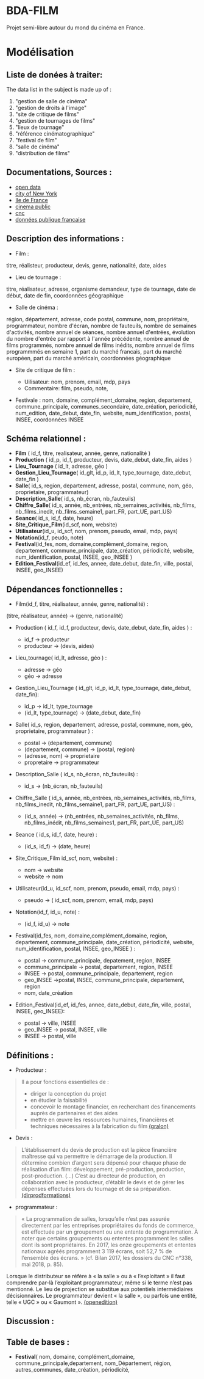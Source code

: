 # BDA-FILM

Projet semi-libre autour du mond du cinéma en France.


# Modélisation

## Liste de donées à traiter:
	
The data list in the subject is made up of :

1.   "gestion de salle de cinéma"
2.   "gestion de droits à l'image"
3.   "site de critique de films"
4.   "gestion de tournages de films"
5.   "lieux de tournage"
6.   "référence cinématographique"
7.   "festival de film"
8.   "salle de cinéma"
9.   "distribution de films"

## Documentations, Sources :

 * [open data](https://opendata.paris.fr/explore/dataset/tournagesdefilmsparis2011/information/)
 * [city of New York](https://data.cityofnewyork.us/browse?Dataset-Information_Agency=Office+of+Film%2C+Theatre%2C+and+Broadcasting+%28FILM%29)
 * [Ile de France](https://data.iledefrance.fr/explore/dataset/les_salles_de_cinemas_en_ile-de-france/information/)
 * [cinema public](https://cinema-public.opendatasoft.com/explore/)
 * [cnc](https://www.cnc.fr/professionnels/etudes-et-rapports/statistiques/opendata)
 * [données publique francaise](https://www.data.gouv.fr/fr/organizations/centre-national-du-cinema-et-de-l-image-animee/)


## Description des informations :

* Film :

titre, réalisteur, producteur, devis, genre, nationalité, date, aides

* Lieu de tournage :

titre, réalisateur, adresse, organisme demandeur, type de tournage, date de début, date de fin, coordonnées géographique

* Salle de cinéma :

région, département, adresse, code postal, commune, nom, propriétaire, programmateur,  nombre d'écran, nombre de fauteuils, nombre de semaines d'activités, nombre annuel de séances, nombre annuel d'entrées, évolution du nombre d'entrée par rapport à l'année précédente,  nombre annuel de films programmés, nombre annuel de films inédits, nombre annuel de films programmmés en semaine 1, part du marché francais, part du marché européen, part du marché américain, coordonnées géographique 

* Site de critique de film :
	* Uilisateur: nom, prenom, email, mdp, pays
	* Commentaire: film, pseudo, note, 
	
* Festivale :
nom, domaine, complément_domaine, region, departement, commune_principale, communes_secondaire, date_création, periodicité, num_edition, date_debut, date_fin, website, num_identification, postal, INSEE, coordonnées INSEE

## Schéma relationnel :

* **Film** ( id_f, titre, realisateur, année, genre, nationalité )
* **Production** ( id_p, id_f, producteur, devis, date_debut, date_fin, aides )
* **Lieu_Tournage** ( id_lt, adresse, géo )
* **Gestion_Lieu_Tournage**( id_glt, id_p, id_lt, type_tournage, date_debut, date_fin )
* **Salle**( id_s, region, departement, adresse, postal, commune, nom, géo, proprietaire, programmateur)
* **Description_Salle**( id_s, nb_écran, nb_fauteuils)
* **Chiffre_Salle**( id_s, année, nb_entrées, nb_semaines_activités, nb_films, nb_films_inedit, nb_films_semaine1, part_FR, part_UE, part_US)
 * **Seance**( id_s, id_f, date, heure)
 * **Site_Critique_Film**(id_scf, nom, website)
 * **Utilisateur**(id_u, id_scf, nom, prenom, pseudo, email, mdp, pays)
 * **Notation**(id_f, peudo, note)
 * **Festival**(id_fes, nom, domaine,complément_domaine, region, departement, commune_principale, date_création, périodicité, website, num_identification, postal, INSEE, geo_INSEE )
 * **Edition_Festival**(id_ef, id_fes, annee,  date_debut, date_fin, ville, postal, INSEE, geo_INSEE)
 
 
## Dépendances fonctionnelles :

* Film(id_f, titre, réalisateur, année, genre, nationalité) :

(titre, réalisateur, année)  -> (genre, nationalité)
 
* Production (  id_f, id_f, producteur, devis, date_debut, date_fin, aides ) :

	* id_f -> producteur
	* producteur -> (devis, aides)

* Lieu_tournage( id_lt, adresse, géo ) :

	* adresse -> géo
	* géo -> adresse

* Gestion_Lieu_Tournage ( id_glt, id_p, id_lt, type_tournage, date_debut, date_fin):

	* id_p -> id_lt, type_tournage
	* (id_lt, type_tournage) -> (date_debut, date_fin)

* Salle( id_s, region, departement, adresse, postal, commune, nom, géo, proprietaire, programmateur ) :

	* postal -> (departement, commune)
	* (departement, commune) -> (postal, region)
	* (adresse, nom) -> proprietaire
	* propretaire -> programmateur

* Description_Salle ( id_s, nb_écran, nb_fauteuils) :

	* id_s -> (nb_écran, nb_fauteuils)

* Chiffre_Salle ( id_s, année, nb_entrées, nb_semaines_activités, nb_films, nb_films_inedit, nb_films_semaine1, part_FR, part_UE, part_US) :

	* (id_s, année) -> (nb_entrées, nb_semaines_activités, nb_films, nb_films_inédit, nb_films_semaines1, part_FR, part_UE, part_US)

* Seance ( id_s, id_f, date, heure) :

	* (id_s, id_f) -> (date, heure)
	
* Site_Critique_Film id_scf, nom, website) :

	* nom -> website
	* website -> nom
	
* Utilisateur(id_u, id_scf, nom, prenom, pseudo, email, mdp, pays) :

	* pseudo -> ( id_scf, nom, prenom, email, mdp, pays)
	
 * Notation(id_f, id_u, note) :
 
 	* (id_f, id_u) -> note
 
 * Festival(id_fes, nom, domaine,complément_domaine, region, departement, commune_principale, date_création, périodicité, website, num_identification, postal, INSEE, geo_INSEE ) :
 
 	* postal -> commune_principale, depatement, region, INSEE
 	* commune_principale -> postal,  departement, region, INSEE
 	* INSEE -> postal, commune_principale, departement, region
 	* geo_INSEE ->postal, INSEE, commune_principale, departement, region
 	* nom, date_création
 	
 * Edition_Festival(id_ef, id_fes, annee,  date_debut, date_fin, ville, postal, INSEE, geo_INSEE):
 
 	* postal -> ville, INSEE
 	* geo_INSEE -> postal, INSEE, ville
 	* INSEE -> postal, ville
 	

## Définitions :

* Producteur :
> Il a pour fonctions essentielles de :
>  - diriger la conception du projet
>  - en étudier la faisabilité
>  - concevoir le montage financier, en recherchant des financements auprès de partenaires et des aides
>  - mettre en œuvre les ressources humaines, financières et techniques nécessaires à la fabrication du film
> [(gralon)](https://www.gralon.net/articles/art-et-culture/cinema/article-le-producteur---role-et-fonctions-1495.htm)


  	
* Devis :
> L’établissement du devis de production est la pièce financière maîtresse qui va permettre le démarrage de la production.
Il détermine combien d’argent sera dépensé pour chaque phase de réalisation d’un film: développement, pré-production, production, post-production.
(...)
C’est au directeur de production, en collaboration avec le producteur, d’établir le devis et de gérer les dépenses effectuées lors du tournage et de sa préparation.
> [(dirprodformations)](https://dirprodformations.fr/devis-production-cinema/) 



* programmateur :
> « La programmation de salles, lorsqu’elle n’est pas assurée directement par les entreprises propriétaires du fonds de commerce, est effectuée par un groupement ou une entente de programmation. À noter que certains groupements ou ententes programment les salles dont ils sont propriétaires. En 2017, les onze groupements et ententes nationaux agréés programment 3 119 écrans, soit 52,7 % de l’ensemble des écrans. » (cf. Bilan 2017, les dossiers du CNC n°338, mai 2018, p. 85).
 >
 Lorsque le distributeur se réfère à « la salle » ou à « l’exploitant » il faut comprendre par-là l’exploitant programmateur, même si le terme n’est pas mentionné. Le lieu de projection se substitue aux potentiels intermédiaires décisionnaires. Le programmateur devient « la salle », ou parfois une entité, telle « UGC » ou « Gaumont ». 
[(openedition)](https://journals.openedition.org/entrelacs/4204) 






## Discussion :

## Table de bases :

* **Festival**( nom, domaine, complément_domaine, commune_principale,departement, nom_Département, région, autres_communes, date_création, périodicité, 






































